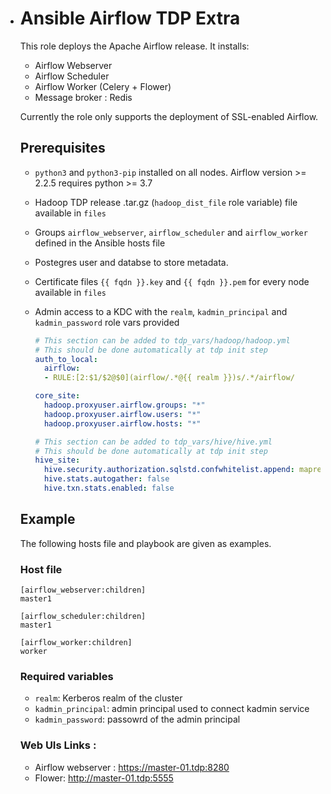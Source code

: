 - # Ansible Airflow TDP Extra

  This role deploys the Apache Airflow release. It installs:

  - Airflow Webserver
  - Airflow Scheduler
  - Airflow Worker (Celery + Flower)
  - Message broker :  Redis

  Currently the role only supports the deployment of SSL-enabled Airflow.

  ## Prerequisites

  - `python3` and `python3-pip` installed on all nodes. Airflow version >= 2.2.5 requires python >= 3.7

  - Hadoop TDP release .tar.gz (`hadoop_dist_file` role variable) file available in `files`

  - Groups `airflow_webserver`, `airflow_scheduler` and `airflow_worker` defined in the Ansible hosts file

  - Postegres user and databse to store metadata.

  - Certificate files `{{ fqdn }}.key` and `{{ fqdn }}.pem` for every node available in `files`

  - Admin access to a KDC with the `realm`, `kadmin_principal` and `kadmin_password` role vars provided   

    ```yaml
    # This section can be added to tdp_vars/hadoop/hadoop.yml
    # This should be done automatically at tdp init step
    auth_to_local:
      airflow:
      - RULE:[2:$1/$2@$0](airflow/.*@{{ realm }})s/.*/airflow/
    
    core_site:
      hadoop.proxyuser.airflow.groups: "*"
      hadoop.proxyuser.airflow.users: "*"
      hadoop.proxyuser.airflow.hosts: "*"
    ```

    ```yaml
    # This section can be added to tdp_vars/hive/hive.yml
    # This should be done automatically at tdp init step
    hive_site:
      hive.security.authorization.sqlstd.confwhitelist.append: mapred.queue.name|\*\*\*.ctx.task_id
      hive.stats.autogather: false
      hive.txn.stats.enabled: false
    ```

  ## Example

  The following hosts file and playbook are given as examples.

  ### Host file

  ```
  [airflow_webserver:children]
  master1
  
  [airflow_scheduler:children]
  master1
  
  [airflow_worker:children]
  worker
  ```

  ### Required variables

  - `realm`: Kerberos realm of the cluster
  - `kadmin_principal`: admin principal used to connect kadmin service
  - `kadmin_password`: passowrd of the admin principal

  ### Web UIs Links :

  - Airflow webserver : https://master-01.tdp:8280
  - Flower: http://master-01.tdp:5555
